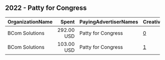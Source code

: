 ## 2022 - Patty for Congress 
|OrganizationName|Spent|PayingAdvertiserNames|CreativeUrls|Impressions|Genders|AgeBrackets|CountryCodes|BillingAddresses|CandidateBallotInformation|
|:---|---:|:---|:---|---:|:---|:---|:---|:---|:---|
|BCom Solutions|292.00 USD|Patty for Congress|[0](https://www.snap.com/political-ads/asset/6dc5db8de74ce133e3c486e56588b6396c6fc99bed918eb160310e346db724bb?mediaType=mp4)|34,343||18+|united states|"919 Central Ave,Auburn,68305,US"|Patty for Congress|
|BCom Solutions|103.00 USD|Patty for Congress|[1](https://www.snap.com/political-ads/asset/62d9a962aebe163225787ae1a8bc190ba5ce861bbd5ea4f7e368f52c5365ada4?mediaType=jpeg)|5,883||18+|united states|"919 Central Ave,Auburn,68305,US"|Patty for Congress|
